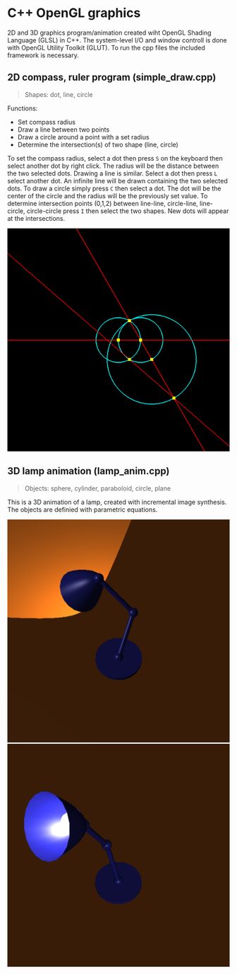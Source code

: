# C++ OpenGL graphics
2D and 3D graphics program/animation created wiht OpenGL Shading Language (GLSL) in C++. The system-level I/O and window controll is done with OpenGL Utility Toolkit (GLUT). To run the cpp files the included framework is necessary.

## 2D compass, ruler program (simple_draw.cpp)
> Shapes: dot, line, circle

Functions:
- Set compass radius
- Draw a line between two points
- Draw a circle around a point with a set radius
- Determine the intersection(s) of two shape (line, circle)

To set the compass radius, select a dot then press `S` on the keyboard then select another dot by right click. The radius will be the distance between the two selected dots. Drawing a line is similar. Select a dot then press `L` select another dot. An infinite line will be drawn containing the two selected dots. 
To draw a circle simply  press `C` then select a dot. The dot will be the center of the circle and the radius will be the previously set value. To determine intersection points (0,1,2) between line-line, circle-line, line-circle, circle-circle press `I` then select the two shapes. New dots will appear at the intersections.

![Simple Draw](images/simpleDraw.png)

## 3D lamp animation (lamp_anim.cpp)
> Objects: sphere, cylinder, paraboloid, circle, plane

This is a 3D animation of a lamp, created with incremental image synthesis. The objects are definied with parametric equations.

![Lmap1](images/lamp1.png) ![Lmap2](images/lamp2.png)
